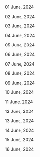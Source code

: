 01 June, 2024

02 June, 2024

03 June, 2024

04 June, 2024

05 June, 2024

06 June, 2024

07 June, 2024

08 June, 2024

09 June, 2024

10 June, 2024

11 June, 2024

12 June, 2024

13 June, 2024

14 June, 2024

15 June, 2024

16 June, 2024